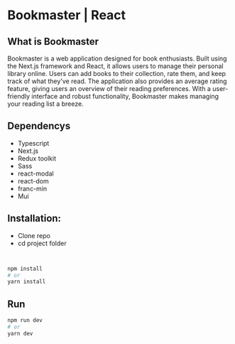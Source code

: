 # Bookmaster  |  React 

## What is Bookmaster
Bookmaster is a web application designed for book enthusiasts.
Built using the Next.js framework and React, it allows users to manage their personal library online.
Users can add books to their collection, rate them, and keep track of what they've read.
The application also provides an average rating feature, giving users an overview of their reading preferences. 
With a user-friendly interface and robust functionality, Bookmaster makes managing your reading list a breeze.

## Dependencys

- Typescript
- Next.js
- Redux toolkit
- Sass
- react-modal
- react-dom
- franc-min
- Mui

## Installation:

- Clone repo
- cd project folder

```bash


npm install
# or
yarn install

```

## Run

```bash
npm run dev
# or
yarn dev
```
